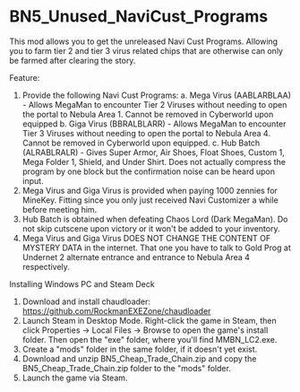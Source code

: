 # BN5_Unused_NaviCust_Programs
This mod allows you to get the unreleased Navi Cust Programs. Allowing you to farm tier 2 and tier 3 virus related chips that are otherwise can only be farmed after clearing the story.

Feature:
1. Provide the following Navi Cust Programs:
  a. Mega Virus (AABLARBLAA) - Allows MegaMan to encounter Tier 2 Viruses without needing to open the portal to Nebula Area 1. Cannot be removed in Cyberworld upon equipped
  b. Giga Virus (BBRALBLARR) - Allows MegaMan to encounter Tier 3 Viruses without needing to open the portal to Nebula Area 4. Cannot be removed in Cyberworld upon equipped.
  c. Hub Batch  (ALRABLRALR) - Gives Super Armor, Air Shoes, Float Shoes, Custom 1, Mega Folder 1, Shield, and Under Shirt. Does not actually compress the program by one block but the confirmation noise can be heard upon          input.
2. Mega Virus and Giga Virus is provided when paying 1000 zennies for MineKey. Fitting since you only just received Navi Customizer a while before meeting him.
3. Hub Batch is obtained when defeating Chaos Lord (Dark MegaMan). Do not skip cutscene upon victory or it won't be added to your inventory.
4. Mega Virus and Giga Virus DOES NOT CHANGE THE CONTENT OF MYSTERY DATA in the internet. That one you have to talk to Gold Prog at Undernet 2 alternate entrance and entrance to Nebula Area 4 respectively. 

Installing
Windows PC and Steam Deck
1. Download and install chaudloader: https://github.com/RockmanEXEZone/chaudloader
2. Launch Steam in Desktop Mode. Right-click the game in Steam, then click Properties → Local Files → Browse to open the game's install folder. Then open the "exe" folder, where you'll find MMBN_LC2.exe.
3. Create a "mods" folder in the same folder, if it doesn't yet exist.
4. Download and unzip BN5_Cheap_Trade_Chain.zip and copy the BN5_Cheap_Trade_Chain.zip folder to the "mods" folder.
5. Launch the game via Steam.
